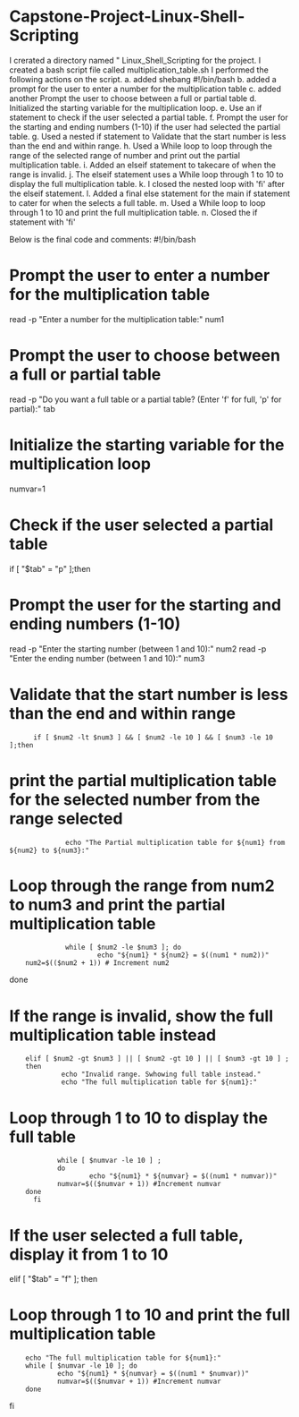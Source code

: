 # Capstone-Project-Linux-Shell-Scripting
I crerated a directory named " Linux_Shell_Scripting for the project.
I created a bash script file called multiplication_table.sh
I performed the following actions on the script.
a. added shebang #!/bin/bash
b. added a prompt for the user to enter a number for the multiplication table
c. added another Prompt the user to choose between a full or partial table
d. Initialized the starting variable for the multiplication loop.
e. Use an if statement to check if the user selected a partial table.
f. Prompt the user for the starting and ending numbers (1-10) if the user had selected the partial table.
g. Used a nested if statement to Validate that the start number is less than the end and within range.
h. Used a While loop to loop through the range of the selected range of number and print out the partial multiplication table.
i. Added an elseif statement to takecare of when the range is invalid.
j. The elseif statement uses a While loop through 1 to 10 to display the full multiplication table.
k. I closed the nested loop with 'fi' after the elseif statement.
l. Added a final else statement for the main if statement to cater for when the selects a full table.
m. Used a While loop to loop through 1 to 10 and print the full multiplication table.
n. Closed the if statement with 'fi'

Below is the final code and comments:
#!/bin/bash

# Prompt the user to enter a number for the multiplication table
read -p "Enter a number for the multiplication table:" num1

# Prompt the user to choose between a full or partial table
read -p "Do you want a full table or a partial table? (Enter 'f' for full, 'p' for partial):" tab

# Initialize the starting variable for the multiplication loop
numvar=1

# Check if the user selected a partial table
if [ "$tab" = "p" ];then
# Prompt the user for the starting and ending numbers (1-10)
read -p "Enter the starting number (between 1 and 10):" num2
read -p "Enter the ending number (between 1 and 10):" num3

# Validate that the start number is less than the end and within range
          if [ $num2 -lt $num3 ] && [ $num2 -le 10 ] && [ $num3 -le 10 ];then
# print the partial multiplication table for the selected number from the range selected
                  echo "The Partial multiplication table for ${num1} from ${num2} to ${num3}:"
# Loop through the range from num2 to num3 and print the partial multiplication table
                  while [ $num2 -le $num3 ]; do
                          echo "${num1} * ${num2} = $((num1 * num2))"
        num2=$(($num2 + 1)) # Increment num2
done


# If the range is invalid, show the full multiplication table instead
        elif [ $num2 -gt $num3 ] || [ $num2 -gt 10 ] || [ $num3 -gt 10 ] ;
        then
                 echo "Invalid range. Swhowing full table instead."
                 echo "The full multiplication table for ${num1}:"

# Loop through 1 to 10 to display the full table
                while [ $numvar -le 10 ] ;
                do
                        echo "${num1} * ${numvar} = $((num1 * numvar))"
                numvar=$(($numvar + 1)) #Increment numvar
        done
          fi

# If the user selected a full table, display it from 1 to 10
elif [ "$tab" = "f" ]; then
# Loop through 1 to 10 and print the full multiplication table
        echo "The full multiplication table for ${num1}:"
        while [ $numvar -le 10 ]; do
                echo "${num1} * ${numvar} = $((num1 * $numvar))"
                numvar=$(($numvar + 1)) #Increment numvar
        done
fi
